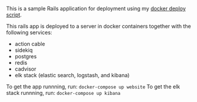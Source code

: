 This is a sample Rails application for deployment using my [docker deploy script](https://github.com/Jayzz55/docker-deploy-script).

This rails app is deployed to a server in docker containers together with the following services:
* action cable
* sidekiq
* postgres
* redis
* cadvisor
* elk stack (elastic search, logstash, and kibana)

To get the app runnning, run: `docker-compose up website`
To get the elk stack runnning, run: `docker-compose up kibana`
